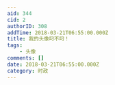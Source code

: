 ```yaml
---
aid: 344
cid: 2
authorID: 308
addTime: 2018-03-21T06:55:00.000Z
title: 我的头像叼不叼！
tags:
    - 头像
comments: []
date: 2018-03-21T06:55:00.000Z
category: 时政
---
```



